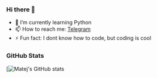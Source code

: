 ### Hi there 👋

- 🌱 I’m currently learning Python
- 📫 How to reach me: [Telegram](t.me/matejmajny)
- ⚡ Fun fact: I dont know how to code, but coding is cool

### GitHub Stats

[![Matej's GitHub stats](https://github-readme-stats.vercel.app/api?username=anuraghazra&theme=dark&show_icons=true)




<!--
**matejmajny/matejmajny** is a ✨ _special_ ✨ repository because its `README.md` (this file) appears on your GitHub profile.

Here are some ideas to get you started:

- 🔭 I’m currently working on ...
- 👯 I’m looking to collaborate on ...
- 🤔 I’m looking for help with ...
- 💬 Ask me about ...
- 😄 Pronouns: ...
-->
